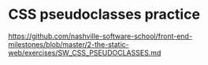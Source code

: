 # CSS pseudoclasses practice

https://github.com/nashville-software-school/front-end-milestones/blob/master/2-the-static-web/exercises/SW_CSS_PSEUDOCLASSES.md
